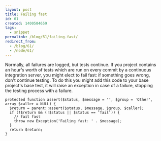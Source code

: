 ```yaml
---
layout: post
title: Failing fast
id: 61
created: 1400504659
tags:
  - snippet
permalink: /blog/61/failing-fast/
redirect_from:
  - /blog/61/
  - /node/61/
---
```

Normally, all failures are logged, but tests continue. If you project contains an hour's worth of tests which are run on every commit by a continuous integration server, you might elect to fail fast: if something goes wrong, don't continue testing. To do this you might add this code to your base project's base test, it will raise an exception in case of a failure, stopping the testing process with a failure.

    protected function assert($status, $message = '', $group = 'Other', array $caller = NULL) {
      $return = parent::assert($status, $message, $group, $caller);
      if (!$return && (!$status || $status == 'fail')) {
        // fail fast
        throw new Exception('Failing fast: ' . $message);
      }
      return $return;
    }
